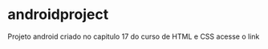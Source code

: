 # androidproject
 Projeto android criado no capitulo 17 do curso de HTML e CSS
acesse o link <a href="https://kauanleivingsonromero.github.io/androidproject/home">
